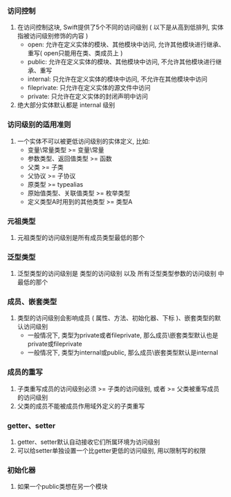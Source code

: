 ### 访问控制

1. 在访问控制这块, Swift提供了5个不同的访问级别 ( 以下是从高到低排列, 实体指被访问级别修饰的内容 )
   - open: 允许在定义实体的模块、其他模块中访问, 允许其他模块进行继承、重写( open只能用在类、类成员上 )
   - public: 允许在定义实体的模块、其他模块中访问, 不允许其他模块进行继承、重写
   - internal: 只允许在定义实体的模块中访问, 不允许在其他模块中访问
   - fileprivate: 只允许在定义实体的源文件中访问
   - private: 只允许在定义实体的封闭声明中访问
2. 绝大部分实体默认都是 internal 级别

### 访问级别的适用准则

1. 一个实体不可以被更低访问级别的实体定义, 比如:
   - 变量\常量类型 >= 变量\常量
   - 参数类型、返回值类型 >= 函数
   - 父类 >= 子类
   - 父协议 >= 子协议
   - 原类型 >= typealias
   - 原始值类型、关联值类型 >= 枚举类型
   - 定义类型A时用到的其他类型 >= 类型A

### 元祖类型

1. 元祖类型的访问级别是所有成员类型最低的那个

### 泛型类型

1. 泛型类型的访问级别是 类型的访问级别 以及 所有泛型类型参数的访问级别  中最低的那个

### 成员、嵌套类型

1. 类型的访问级别会影响成员 ( 属性、方法、初始化器、下标 )、嵌套类型的默认访问级别
   - 一般情况下, 类型为private或者fileprivate, 那么成员\嵌套类型默认也是private或fileprivate
   - 一般情况下, 类型为internal或public, 那么成员\嵌套类型默认是internal

### 成员的重写

1. 子类重写成员的访问级别必须 >= 子类的访问级别, 或者 >= 父类被重写成员的访问级别
2. 父类的成员不能被成员作用域外定义的子类重写

### getter、setter

1. getter、setter默认自动接收它们所属环境为访问级别
2. 可以给setter单独设置一个比getter更低的访问级别, 用以限制写的权限

### 初始化器

1. 如果一个public类想在另一个模块